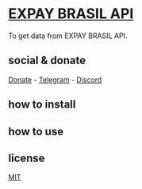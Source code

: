 # [EXPAY BRASIL API](https://expaybrasil.readme.io/reference/api-pix-expay-brasil-documenta%C3%A7%C3%A3o)

To get data from EXPAY BRASIL API.

## social & donate

[Donate](https://link.mercadopago.com.br/brtmvdl) - [Telegram](https://t.me/+KRmg5MlqgMk0MTg5) - [Discord](https://discord.gg/4JFAWPYs)

## how to install

## how to use

## license

[MIT](./LICENSE)

